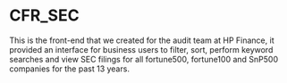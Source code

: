 # CFR_SEC
 
This is the front-end that we created for the audit team at HP Finance, it provided an interface for business users to filter, sort, perform keyword searches and view SEC filings for all fortune500, fortune100 and SnP500 companies for the past 13 years. 

